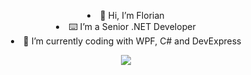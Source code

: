 <p align="center">
<dl align="center">
  <li>👋 Hi, I’m Florian</li>
  <li>⌨️ I’m a Senior .NET Developer</li>
  <li>🌱 I’m currently coding with WPF, C# and DevExpress</li>
</dl>
</p>
<p align="center">
  <a href="https://github.com/anuraghazra/github-readme-stats"><img src="https://github-readme-stats.vercel.app/api?rank_icon=percentile&username=FlorianASI&count_private=true&theme=dark&include_all_commits=true&show_icons=true"></a>
</p>
